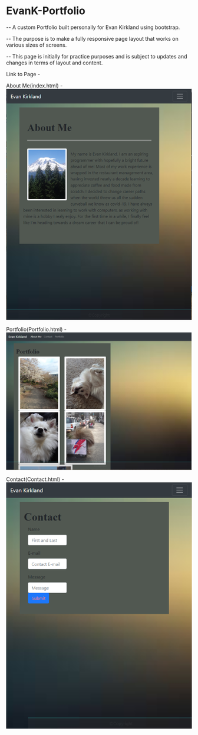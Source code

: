 # EvanK-Portfolio

--  A custom Portfolio built personally for Evan Kirkland using bootstrap.

-- The purpose is to make a fully responsive page layout that works on various sizes of screens. 

-- This page is initially for practice purposes and is subject to updates and changes in terms of layout and content.

Link to Page - 

About Me(index.html) -
![About Me](Pics/AboutMePortfolio.png)

Portfolio(Portfolio.html) -
![Portfolio](Pics/Portfoliopage.png)

Contact(Contact.html) -
![Contact](Pics/Contact.png)
